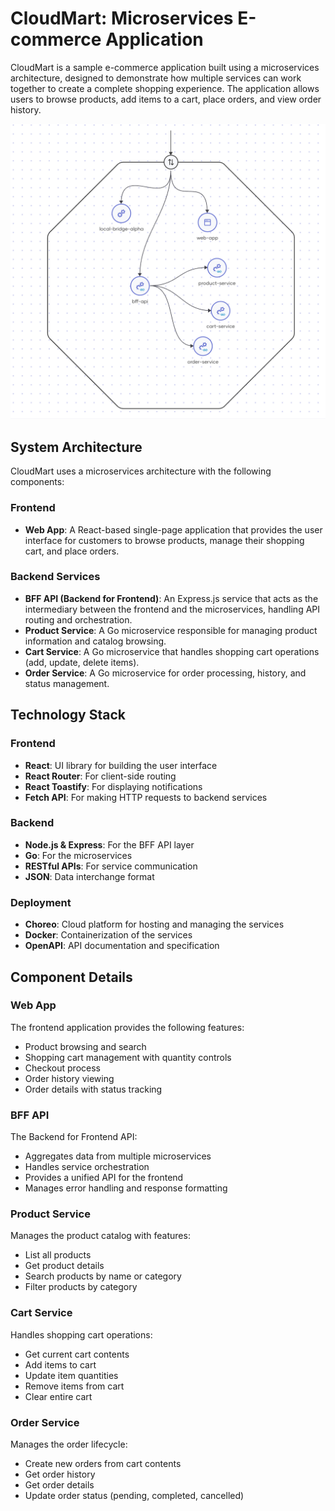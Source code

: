 # CloudMart: Microservices E-commerce Application

CloudMart is a sample e-commerce application built using a microservices architecture, designed to demonstrate how multiple services can work together to create a complete shopping experience. The application allows users to browse products, add items to a cart, place orders, and view order history.

![CloudMart Architecture](cloudmart-architecture.png)

## System Architecture

CloudMart uses a microservices architecture with the following components:

### Frontend
- **Web App**: A React-based single-page application that provides the user interface for customers to browse products, manage their shopping cart, and place orders.

### Backend Services
- **BFF API (Backend for Frontend)**: An Express.js service that acts as the intermediary between the frontend and the microservices, handling API routing and orchestration.
- **Product Service**: A Go microservice responsible for managing product information and catalog browsing.
- **Cart Service**: A Go microservice that handles shopping cart operations (add, update, delete items).
- **Order Service**: A Go microservice for order processing, history, and status management.

## Technology Stack

### Frontend
- **React**: UI library for building the user interface
- **React Router**: For client-side routing
- **React Toastify**: For displaying notifications
- **Fetch API**: For making HTTP requests to backend services

### Backend
- **Node.js & Express**: For the BFF API layer
- **Go**: For the microservices
- **RESTful APIs**: For service communication
- **JSON**: Data interchange format

### Deployment
- **Choreo**: Cloud platform for hosting and managing the services
- **Docker**: Containerization of the services
- **OpenAPI**: API documentation and specification

## Component Details

### Web App
The frontend application provides the following features:
- Product browsing and search
- Shopping cart management with quantity controls
- Checkout process
- Order history viewing
- Order details with status tracking

### BFF API
The Backend for Frontend API:
- Aggregates data from multiple microservices
- Handles service orchestration
- Provides a unified API for the frontend
- Manages error handling and response formatting

### Product Service
Manages the product catalog with features:
- List all products
- Get product details
- Search products by name or category
- Filter products by category

### Cart Service
Handles shopping cart operations:
- Get current cart contents
- Add items to cart
- Update item quantities
- Remove items from cart
- Clear entire cart

### Order Service
Manages the order lifecycle:
- Create new orders from cart contents
- Get order history
- Get order details
- Update order status (pending, completed, cancelled)


